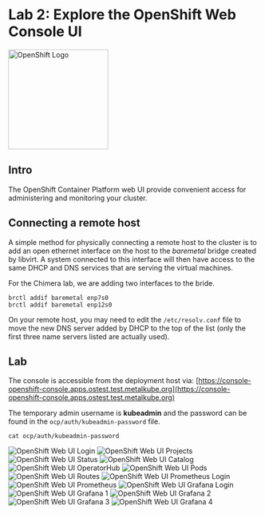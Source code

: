 # Lab 2: Explore the OpenShift Web Console UI

<img src="images/openshift_logo.png" alt="OpenShift Logo" height="200px">

## Intro

The OpenShift Container Platform web UI provide convenient access for administering and monitoring your cluster.

## Connecting a remote host

A simple method for physically connecting a remote host to the cluster is to add an open ethernet interface on the host to the _baremetal_ bridge created by libvirt. A system connected to this interface will then have access to the same DHCP and DNS services that are serving the virtual machines.

For the Chimera lab, we are adding two interfaces to the bride.
```
brctl addif baremetal enp7s0
brctl addif baremetal enp12s0
```

On your remote host, you may need to edit the `/etc/resolv.conf` file to move the new DNS server added by DHCP to the top of the list (only the first three name servers listed are actually used).

## Lab

The console is accessible from the deployment host via:
[https://console-openshift-console.apps.ostest.test.metalkube.org](https://console-openshift-console.apps.ostest.test.metalkube.org)

The temporary admin username is **kubeadmin** and the password can be found in the `ocp/auth/kubeadmin-password` file.

```
cat ocp/auth/kubeadmin-password
```

<img src="images/ocp_web_ui-login.png" alt="OpenShift Web UI Login">
<img src="images/ocp_web_ui-projects.png" alt="OpenShift Web UI Projects">
<img src="images/ocp_web_ui-status.png" alt="OpenShift Web UI Status">
<img src="images/ocp_web_ui-catalog.png" alt="OpenShift Web UI Catalog">
<img src="images/ocp_web_ui-operatorhub.png" alt="OpenShift Web UI OperatorHub">
<img src="images/ocp_web_ui-pods.png" alt="OpenShift Web UI Pods">
<img src="images/ocp_web_ui-routes.png" alt="OpenShift Web UI Routes">
<img src="images/ocp_web_ui-prom_login.png" alt="OpenShift Web UI Prometheus Login">
<img src="images/ocp_web_ui-prom.png" alt="OpenShift Web UI Prometheus">
<img src="images/ocp_web_ui-grafana_login.png" alt="OpenShift Web UI Grafana Login">
<img src="images/ocp_web_ui-grafana1.png" alt="OpenShift Web UI Grafana 1">
<img src="images/ocp_web_ui-grafana2.png" alt="OpenShift Web UI Grafana 2">
<img src="images/ocp_web_ui-grafana3.png" alt="OpenShift Web UI Grafana 3">
<img src="images/ocp_web_ui-grafana4.png" alt="OpenShift Web UI Grafana 4">
